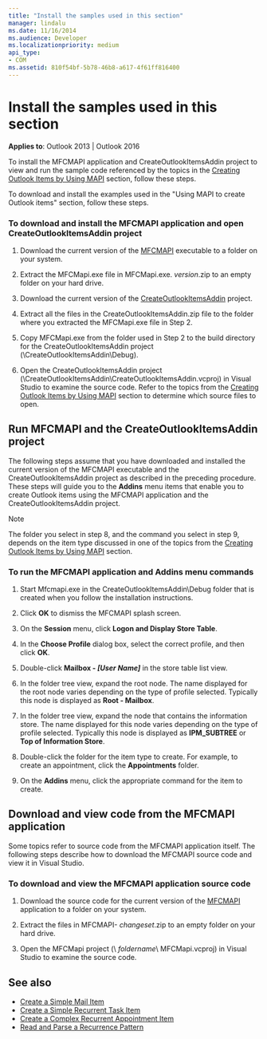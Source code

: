 ```yaml
---
title: "Install the samples used in this section"
manager: lindalu
ms.date: 11/16/2014
ms.audience: Developer
ms.localizationpriority: medium
api_type:
- COM
ms.assetid: 810f54bf-5b78-46b8-a617-4f61ff816400
---
```


# Install the samples used in this section

**Applies to**: Outlook 2013 | Outlook 2016 
  
To install the MFCMAPI application and CreateOutlookItemsAddin project to view and run the sample code referenced by the topics in the [Creating Outlook Items by Using MAPI](creating-outlook-items-by-using-mapi.md) section, follow these steps. 

To download and install the examples used in the "Using MAPI to create Outlook items" section, follow these steps.

### To download and install the MFCMAPI application and open CreateOutlookItemsAddin project

1. Download the current version of the [MFCMAPI](https://aka.ms/mfcmapi) executable to a folder on your system. 
    
2. Extract the MFCMapi.exe file in MFCMapi.exe. _version_.zip to an empty folder on your hard drive.
    
3. Download the current version of the [CreateOutlookItemsAddin](https://go.microsoft.com/fwlink/?LinkID=127828) project. 
    
4. Extract all the files in the CreateOutlookItemsAddin.zip file to the folder where you extracted the MFCMapi.exe file in Step 2.
    
5. Copy MFCMapi.exe from the folder used in Step 2 to the build directory for the CreateOutlookItemsAddin project (\CreateOutlookItemsAddin\Debug).
    
6. Open the CreateOutlookItemsAddin project (\CreateOutlookItemsAddin\CreateOutlookItemsAddin.vcproj) in Visual Studio to examine the source code. Refer to the topics from the [Creating Outlook Items by Using MAPI](creating-outlook-items-by-using-mapi.md) section to determine which source files to open. 
    
## Run MFCMAPI and the CreateOutlookItemsAddin project

The following steps assume that you have downloaded and installed the current version of the MFCMAPI executable and the CreateOutlookItemsAddin project as described in the preceding procedure. These steps will guide you to the **Addins** menu items that enable you to create Outlook items using the MFCMAPI application and the CreateOutlookItemsAddin project. 
  
> [!NOTE]
> The folder you select in step 8, and the command you select in step 9, depends on the item type discussed in one of the topics from the [Creating Outlook Items by Using MAPI](creating-outlook-items-by-using-mapi.md) section. 

### To run the MFCMAPI application and Addins menu commands

1. Start Mfcmapi.exe in the CreateOutlookItemsAddin\Debug folder that is created when you follow the installation instructions.
    
2. Click **OK** to dismiss the MFCMAPI splash screen. 
    
3. On the **Session** menu, click **Logon and Display Store Table**.
    
4. In the **Choose Profile** dialog box, select the correct profile, and then click **OK**. 
    
5. Double-click **Mailbox -  _[User Name]_** in the store table list view. 
    
6. In the folder tree view, expand the root node. The name displayed for the root node varies depending on the type of profile selected. Typically this node is displayed as **Root - Mailbox**.
    
7. In the folder tree view, expand the node that contains the information store. The name displayed for this node varies depending on the type of profile selected. Typically this node is displayed as **IPM_SUBTREE** or **Top of Information Store**.
    
8. Double-click the folder for the item type to create. For example, to create an appointment, click the **Appointments** folder. 
    
9. On the **Addins** menu, click the appropriate command for the item to create. 
    
## Download and view code from the MFCMAPI application

Some topics refer to source code from the MFCMAPI application itself. The following steps describe how to download the MFCMAPI source code and view it in Visual Studio. 

### To download and view the MFCMAPI application source code

1. Download the source code for the current version of the [MFCMAPI](https://go.microsoft.com/fwlink/?LinkID=124154) application to a folder on your system. 
    
2. Extract the files in MFCMAPI- _changeset_.zip to an empty folder on your hard drive.
    
3. Open the MFCMapi project (\ _foldername_\ MFCMapi.vcproj) in Visual Studio to examine the source code.
    
## See also

- [Create a Simple Mail Item](how-to-create-a-simple-mail-item.md)
- [Create a Simple Recurrent Task Item](how-to-create-a-simple-recurrent-task-item.md)
- [Create a Complex Recurrent Appointment Item](how-to-create-a-complex-recurrent-appointment-item.md)
- [Read and Parse a Recurrence Pattern](how-to-read-and-parse-a-recurrence-pattern.md)

